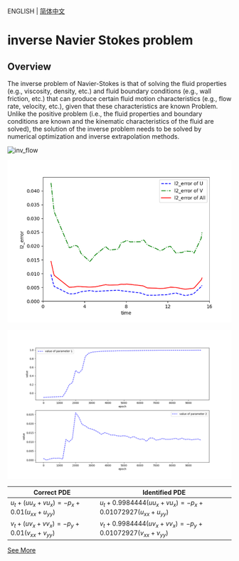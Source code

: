 ENGLISH | [简体中文](README_CN.md)

# inverse Navier Stokes problem

## Overview

The inverse problem of Navier-Stokes is that of solving the fluid properties (e.g., viscosity, density, etc.) and fluid boundary conditions (e.g., wall friction, etc.) that can produce certain fluid motion characteristics (e.g., flow rate, velocity, etc.), given that these characteristics are known Problem. Unlike the positive problem (i.e., the fluid properties and boundary conditions are known and the kinematic characteristics of the fluid are solved), the solution of the inverse problem needs to be solved by numerical optimization and inverse extrapolation methods.

![inv_flow](images/FlowField_10000.gif)

![Time Error](images/TimeError_10000.png)

![Parameter](images/Parameter.png)

|Correct PDE|Identified PDE|
|  ----  | ----  |
|$u_t + (u u_x + v u_x) = - p_x + 0.01(u_{xx} + u_{yy})$|$u_t + 0.9984444 (u u_x + v u_x) = - p_x + 0.01072927(u_{xx} + u_{yy})$|
|$v_t + (u v_x + v v_x) = - p_y + 0.01(v_{xx} + v_{yy})$|$v_t + 0.9984444 (u v_x + v v_x) = - p_y + 0.01072927(v_{xx} + v_{yy})$|

[See More](https://gitee.com/mindspore/mindscience/blob/master/MindFlow/applications/physics_driven/inverse_navier_stokes/inverse_navier_stokes.ipynb)
